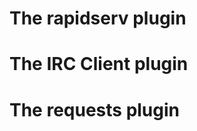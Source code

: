 

The rapidserv plugin
====================

The IRC Client plugin
=====================

The requests plugin
===================



